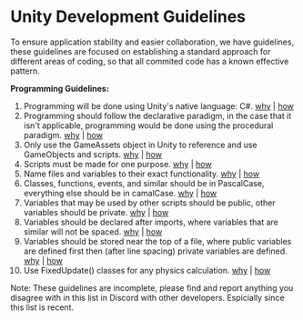 # Unity Development Guidelines
To ensure application stability and easier collaboration, we have guidelines, these guidelines are focused on establishing a standard approach for different areas of coding, so that all commited code has a known effective pattern.

**Programming Guidelines:**
1. Programming will be done using Unity's native language: C#. [why]() | [how]()
2. Programming should follow the declarative paradigm, in the case that it isn't applicable, programming would be done using the procedural paradigm. [why]() | [how]()
3. Only use the GameAssets object in Unity to reference and use GameObjects and scripts. [why]() | [how]()
4. Scripts must be made for one purpose. [why]() | [how]()
5. Name files and variables to their exact functionality. [why]() | [how]()
6. Classes, functions, events, and similar should be in PascalCase, everything else should be in camalCase. [why]() | [how]()
7. Variables that may be used by other scripts should be public, other variables should be private. [why]() | [how]()
8. Variables should be declared after imports, where variables that are similar will not be spaced. [why]() | [how]()
9. Variables should be stored near the top of a file, where public variables are defined first then (after line spacing) private variables are defined. [why]() | [how]()
10. Use FixedUpdate() classes for any physics calculation. [why]() | [how]()

Note: These guidelines are incomplete, please find and report anything you disagree with in this list in Discord with other developers. Espicially since this list is recent.
